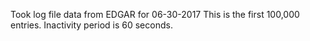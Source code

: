 Took log file data from EDGAR for 06-30-2017
This is the first 100,000 entries.
Inactivity period is 60 seconds.
